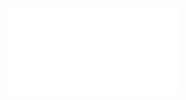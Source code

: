 <!DOCTYPE html>
<html lang="en">
<head>
          <meta charset="UTF-8">
          <meta http-equiv="X-UA-Compatible" content="IE=edge">
          <meta name="viewport" content="width=device-width, initial-scale=1.0">
          <title>Share Button</title>
          <link rel="stylesheet" href="style.css">
</head>
<body>
  <iframe src="./index.html" frameborder="0"></iframe>
</body>
</html>
